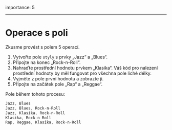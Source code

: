 importance: 5

---

# Operace s poli

Zkusme provést s polem 5 operací.

1. Vytvořte pole `styly` s prvky „Jazz“ a „Blues“.
2. Připojte na konec „Rock-n-Roll“.
3. Nahraďte prostřední hodnotu prvkem „Klasika“. Váš kód pro nalezení prostřední hodnoty by měl fungovat pro všechna pole liché délky.
4. Vyjměte z pole první hodnotu a zobrazte ji.
5. Připojte na začátek pole „Rap“ a „Reggae“.

Pole během tohoto procesu:

```js no-beautify
Jazz, Blues
Jazz, Blues, Rock-n-Roll
Jazz, Klasika, Rock-n-Roll
Klasika, Rock-n-Roll
Rap, Reggae, Klasika, Rock-n-Roll
```

